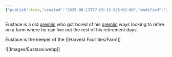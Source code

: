 ```yaml
---
{"publish":true,"created":"2025-06-13T17:05:13.925+02:00","modified":"2025-07-18T17:55:00.237+02:00","cssclasses":""}
---
```


Eustace is a old [gremlin](Gremlins) who got bored of his [gremlin](Gremlins) ways looking to retire on a farm where he can live out the rest of his retirement days.

Eustace is the keeper of the [[Harvest Facilities/Farm]]

![[Images/Eustace.webp]]

